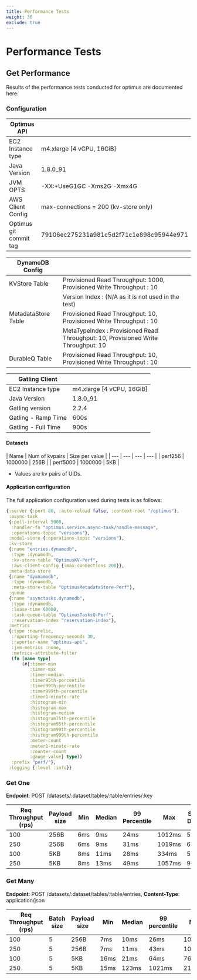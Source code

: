 ```yaml
---
title: Performance Tests
weight: 30
exclude: true
---
```


# Performance Tests

## Get Performance

Results of the performance tests conducted for optimus are documented here:


### Configuration


| Optimus API | |
| --- | --- |
| EC2 Instance type | m4.xlarge [4 vCPU, 16GiB] |
| Java Version | 1.8.0_91 |
| JVM OPTS | -XX:+UseG1GC -Xms2G -Xmx4G |
| AWS Client Config | max-connections = 200 (kv-store only) |
| Optimus git commit tag | 79106ec275231a981c5d2f71c1e898c95944e971 |


| DynamoDB Config | |
| --- | --- |
| KVStore Table | Provisioned Read Throughput: 1000, Provisioned Write Throughput : 10 |
| | Version Index : (N/A as it is not used in the test) |
| MetadataStore Table | Provisioned Read Throughput: 10, Provisioned Write Throughput : 10 |
| | MetaTypeIndex : Provisioned Read Throughput: 10, Provisioned Write Throughput: 10 |
| DurableQ Table | Provisioned Read Throughput: 10, Provisioned Write Throughput : 10 |


| Gatling Client | |
| --- | --- |
| EC2 Instance type | m4.xlarge [4 vCPU, 16GiB] |
| Java Version | 1.8.0_91 |
| Gatling version | 2.2.4 |
| Gatling - Ramp Time  | 600s |
| Gatling - Full Time | 900s |


#### Datasets

| Name | Num of kvpairs | Size per value |
| --- | --- | --- | --- |
| perf256  | 1000000 | 256B |
| perf5000 | 1000000 | 5KB  |

* Values are kv pairs of UIDs.

#### Application configuration

The full application configuration used during tests is as follows:

``` clojure
{:server {:port 80, :auto-reload false, :context-root "/optimus"},
 :async-task
 {:poll-interval 5000,
  :handler-fn "optimus.service.async-task/handle-message",
  :operations-topic "versions"},
 :model-store {:operations-topic "versions"},
 :kv-store
 {:name "entries.dynamodb",
  :type :dynamodb,
  :kv-store-table "OptimusKV-Perf",
  :aws-client-config {:max-connections 200}},
 :meta-data-store
 {:name "dyanamodb",
  :type :dynamodb,
  :meta-store-table "OptimusMetadataStore-Perf"},
 :queue
 {:name "asynctasks.dynamodb",
  :type :dynamodb,
  :lease-time 60000,
  :task-queue-table "OptimusTasksQ-Perf",
  :reservation-index "reservation-index"},
 :metrics
 {:type :newrelic,
  :reporting-frequency-seconds 30,
  :reporter-name "optimus-api",
  :jvm-metrics :none,
  :metrics-attribute-filter
  (fn [name type]
      (#{:timer-min
         :timer-max
         :timer-median
         :timer95th-percentile
         :timer99th-percentile
         :timer999th-percentile
         :timer1-minute-rate
         :histogram-min
         :histogram-max
         :histogram-median
         :histogram75th-percentile
         :histogram95th-percentile
         :histogram99th-percentile
         :histogram999th-percentile
         :meter-count
         :meter1-minute-rate
         :counter-count
         :gauge-value} type))
  :prefix "perf/"},
 :logging {:level :info}}
```


### Get One

**Endpoint**: POST /datasets/:dataset/tables/:table/entries/:key

| Req Throughput (rps) | Payload size  | Min | Median | 99 Percentile | Max | Std Dev |
| --- | --- | ------ | --- | --- | --- | --- |
|100|256B|6ms|9ms|24ms|1012ms|5ms|
|250|256B|6ms|9ms|31ms|1019ms|6ms|
|100|5KB|8ms|11ms|28ms|334ms|5ms|
|250|5KB|8ms|13ms|49ms|1057ms|9ms|


### Get Many

**Endpoint**: POST /datasets/:dataset/tables/:table/entries, **Content-Type**: application/json

| Req Throughput (rps) | Batch size | Payload size | Min | Median | 99 percentile | Max | Std Dev |
| --- | --- | --- | ------ | --- | --- | --- | --- |
|100|5|256B|7ms|10ms|26ms|1054ms|7ms|
|250|5|256B|7ms|11ms|43ms|1063ms|6ms|
|100|5|5KB|16ms|21ms|64ms|762ms|14ms|
|250|5|5KB|15ms|123ms|1021ms|2139ms|224ms|
